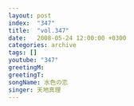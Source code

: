 ```yaml
---
layout: post
index:  "347"
title:  "vol.347"
date:   2008-05-24 12:00:00 +0300
categories: archive
tags: []
youtube: "347"
greetingM: 
greetingT: 
songName: 水色の恋
singer: 天地真理
---
```

